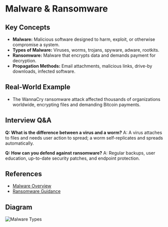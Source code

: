 # Malware & Ransomware

## Key Concepts
- **Malware:** Malicious software designed to harm, exploit, or otherwise compromise a system.
- **Types of Malware:** Viruses, worms, trojans, spyware, adware, rootkits.
- **Ransomware:** Malware that encrypts data and demands payment for decryption.
- **Propagation Methods:** Email attachments, malicious links, drive-by downloads, infected software.

## Real-World Example
- The WannaCry ransomware attack affected thousands of organizations worldwide, encrypting files and demanding Bitcoin payments.

## Interview Q&A
**Q: What is the difference between a virus and a worm?**
A: A virus attaches to files and needs user action to spread; a worm self-replicates and spreads automatically.

**Q: How can you defend against ransomware?**
A: Regular backups, user education, up-to-date security patches, and endpoint protection.

## References
- [Malware Overview](https://www.cisa.gov/news-events/news/malware)
- [Ransomware Guidance](https://www.cisa.gov/stopransomware)

## Diagram
![Malware Types](https://www.cisa.gov/sites/default/files/malware-types.png)
